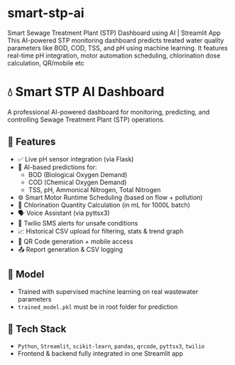 # smart-stp-ai
Smart Sewage Treatment Plant (STP) Dashboard using AI | Streamlit App  This AI-powered STP monitoring dashboard predicts treated water quality parameters like BOD, COD, TSS, and pH using machine learning. It features real-time pH integration, motor automation scheduling, chlorination dose calculation, QR/mobile etc
# 💧 Smart STP AI Dashboard

A professional AI-powered dashboard for monitoring, predicting, and controlling Sewage Treatment Plant (STP) operations.

## 🚀 Features

- ✅ Live pH sensor integration (via Flask)
- 🔮 AI-based predictions for:
  - BOD (Biological Oxygen Demand)
  - COD (Chemical Oxygen Demand)
  - TSS, pH, Ammonical Nitrogen, Total Nitrogen
- ⚙️ Smart Motor Runtime Scheduling (based on flow + pollution)
- 🧪 Chlorination Quantity Calculation (in mL for 1000L batch)
- 🗣️ Voice Assistant (via pyttsx3)
- 📡 Twilio SMS alerts for unsafe conditions
- 📈 Historical CSV upload for filtering, stats & trend graph
- 📱 QR Code generation + mobile access
- 📤 Report generation & CSV logging

## 🧠 Model

- Trained with supervised machine learning on real wastewater parameters
- `trained_model.pkl` must be in root folder for prediction

## 🔧 Tech Stack

- `Python`, `Streamlit`, `scikit-learn`, `pandas`, `qrcode`, `pyttsx3`, `twilio`
- Frontend & backend fully integrated in one Streamlit app



